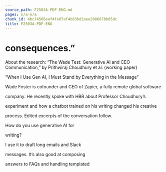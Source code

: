 ```yaml
---
source_path: F2503A-PDF-ENG.md
pages: n/a-n/a
chunk_id: 4bc74566eaf4fe87af4b83bd2aee2086678b05dc
title: F2503A-PDF-ENG
---
```

# consequences.”

About the research: “The Wade Test: Generative AI and CEO Communication,” by Prithwiraj Choudhury et al. (working paper)

“When I Use Gen AI, I Must Stand by Everything in the Message”

Wade Foster is cofounder and CEO of Zapier, a fully remote global software

company. He recently spoke with HBR about Professor Choudhury’s

experiment and how a chatbot trained on his writing changed his creative

process. Edited excerpts of the conversation follow.

How do you use generative AI for

writing?

I use it to draft long emails and Slack

messages. It’s also good at composing

answers to FAQs and handling templated
